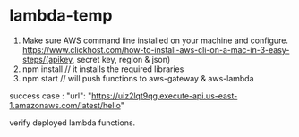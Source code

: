 # lambda-temp
1. Make sure AWS command line installed on your machine and configure.
https://www.clickhost.com/how-to-install-aws-cli-on-a-mac-in-3-easy-steps/(apikey, secret key, region & json)
2. npm install  // it installs the required libraries 
3. npm start    // will push functions to aws-gateway & aws-lambda

success case  : "url": "https://uiz2lqt9qg.execute-api.us-east-1.amazonaws.com/latest/hello"

verify deployed lambda functions.
